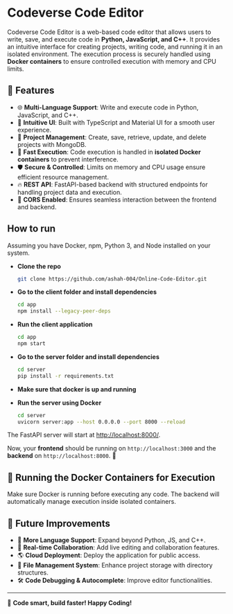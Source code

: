 # Codeverse Code Editor  

Codeverse Code Editor is a web-based code editor that allows users to write, save, and execute code in **Python, JavaScript, and C++**. It provides an intuitive interface for creating projects, writing code, and running it in an isolated environment. The execution process is securely handled using **Docker containers** to ensure controlled execution with memory and CPU limits.  

## 🚀 Features  

- 🌐 **Multi-Language Support**: Write and execute code in Python, JavaScript, and C++.  
- 🎨 **Intuitive UI**: Built with TypeScript and Material UI for a smooth user experience.  
- 🔄 **Project Management**: Create, save, retrieve, update, and delete projects with MongoDB.  
- 🚀 **Fast Execution**: Code execution is handled in **isolated Docker containers** to prevent interference.  
- 🛡 **Secure & Controlled**: Limits on memory and CPU usage ensure efficient resource management.  
- 🔥 **REST API**: FastAPI-based backend with structured endpoints for handling project data and execution.  
- 🔗 **CORS Enabled**: Ensures seamless interaction between the frontend and backend.  


## How to run

Assuming you have Docker, npm, Python 3, and Node installed on your system.

- **Clone the repo**

  ```sh
  git clone https://github.com/ashah-004/Online-Code-Editor.git
  ```

- **Go to the client folder and install dependencies**

  ```sh
  cd app
  npm install --legacy-peer-deps
  ```

- **Run the client application**

  ```sh
  cd app
  npm start
  ```

- **Go to the server folder and install dependencies**

  ```sh
  cd server
  pip install -r requirements.txt
  ```

- **Make sure that docker is up and running**

- **Run the server using Docker**

  ```sh
  cd server
  uvicorn server:app --host 0.0.0.0 --port 8000 --reload
  ```

The FastAPI server will start at [http://localhost:8000/](http://localhost:8000/).

Now, your **frontend** should be running on `http://localhost:3000` and the **backend** on `http://localhost:8000`. 🚀

## 🐳 Running the Docker Containers for Execution

Make sure Docker is running before executing any code. The backend will automatically manage execution inside isolated containers.

## 🚀 Future Improvements

- 📝 **More Language Support**: Expand beyond Python, JS, and C++.
- 🔄 **Real-time Collaboration**: Add live editing and collaboration features.
- 🌎 **Cloud Deployment**: Deploy the application for public access.
- 📂 **File Management System**: Enhance project storage with directory structures.
- 🛠 **Code Debugging & Autocomplete**: Improve editor functionalities.

---

🚀 **Code smart, build faster! Happy Coding!**
